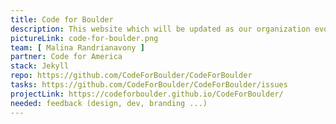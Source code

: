 ```yaml
---
title: Code for Boulder
description: This website which will be updated as our organization evolves.
pictureLink: code-for-boulder.png
team: [ Malina Randrianavony ]
partner: Code for America
stack: Jekyll
repo: https://github.com/CodeForBoulder/CodeForBoulder
tasks: https://github.com/CodeForBoulder/CodeForBoulder/issues
projectLink: https://codeforboulder.github.io/CodeForBoulder/
needed: feedback (design, dev, branding ...)
---
```

